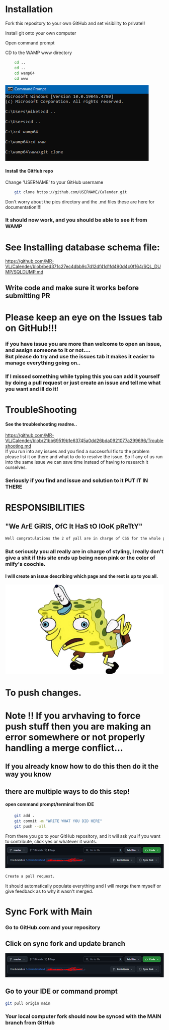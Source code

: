 # Installation

Fork this repository to your own GitHub and set visibility to private!!

Install git onto your own computer

Open command prompt

CD to the WAMP www directory 
```bash
    cd ..
    cd ..
    cd wamp64
    cd www

```
![img.png](pics/img.png)


#### Install the GitHub repo

Change 'USERNAME' to your GitHub username

```bash
    git clone https://github.com/USERNAME/Calender.git
```

Don't worry about the pics directory and the .md files these are here for documentation!!!!

### It should now work, and you should be able to see it from WAMP

# See Installing database schema file:
https://github.com/MR-VL/Calender/blob/bed371c27ec4dbb9c7d12df41d1fd490d4c0f164/SQL_DUMP/SQLDUMP.md

## Write code and make sure it works before submitting PR

# Please keep an eye on the Issues tab on GitHub!!!
### if you have issue you are more than welcome to open an issue, and assign someone to it or not.... <br> But please do try and use the issues tab it makes it easier to manage everything going on..
### If I missed something while typing this you can add it yourself by doing a pull request or just create an issue and tell me what you want and ill do it!



# TroubleShooting
#### See the troubleshooting readme..
https://github.com/MR-VL/Calender/blob/21bb69519b1e63745a0dd26bda0921077a299696/Troubleshooting.md<br>
If you run into any issues and you find a successful fix to the problem please list it on there and what to do to resolve the issue. 
So if any of us run into the same issue we can save time instead of having to research it ourselves. 
### Seriously if you find and issue and solution to it PUT IT IN THERE


# RESPONSIBILITIES 

## "We ArE GiRlS, OfC It HaS tO lOoK pReTtY"
```markdown
Well congratulations the 2 of yall are in charge of CSS for the whole project !!!
```
### But seriously you all really are in charge of styling, I really don't give a shit if this site ends up being neon pink or the color of milfy's coochie.
#### I will create an issue describing which page and the rest is up to you all.
![img2.png](pics/img2.png)




# To push changes. 

# Note !! If you arvhaving to force push stuff then you are making an error somewhere or not properly handling a merge conflict... 
## If you already know how to do this then do it the way you know
## there are multiple ways to do this step!

#### open command prompt/terminal from IDE
```bash
    git add .
    git commit -m "WRITE WHAT YOU DID HERE"
    git push --all
```

From there you go to your GitHub repository, and it will ask you if you want to 
contribute, click yes or whatever it wants. 
![img5.png](pics/img5.png)

```markdown
Create a pull request.
```

It should automatically populate everything and I will merge them myself or give 
feedback as to why it wasn't merged.


# Sync Fork with Main
### Go to GitHub.com and your repository

## Click on sync fork and update branch
![img6.png](pics/img5.png)

## Go to your IDE or command prompt 
```bash
git pull origin main
```

### Your local computer fork should now be synced with the MAIN branch from GitHub
